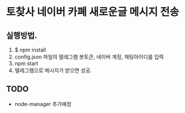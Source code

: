 # 토찾사 네이버 카폐 새로운글 메시지 전송

## 실행방법.
1. $ npm install
2. config.json 파일의 텔레그램 봇토큰, 네이버 계정, 채팅아이디를 입력
3. npm start
4. 텔레그램으로 메시지가 받으면 성공.

## TODO
* node-manager 추가예정